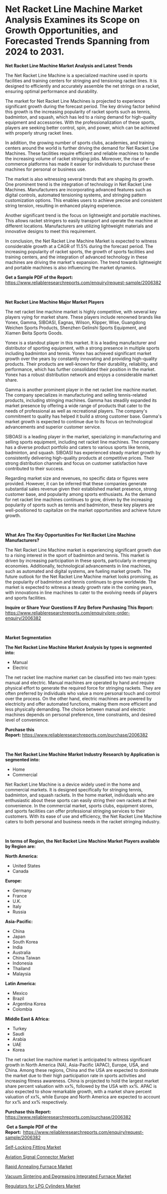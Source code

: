 <p><h1>Net Racket Line Machine Market Analysis Examines its Scope on Growth Opportunities, and Forecasted Trends Spanning from 2024 to 2031.</h1></p><p><strong>Net Racket Line Machine Market Analysis and Latest Trends</strong></p>
<p><p>The Net Racket Line Machine is a specialized machine used in sports facilities and training centers for stringing and tensioning racket lines. It is designed to efficiently and accurately assemble the net strings on a racket, ensuring optimal performance and durability.</p><p>The market for Net Racket Line Machines is projected to experience significant growth during the forecast period. The key driving factor behind this growth is the increasing popularity of racket sports such as tennis, badminton, and squash, which has led to a rising demand for high-quality equipment and accessories. With the professionalization of these sports, players are seeking better control, spin, and power, which can be achieved with properly strung racket lines.</p><p>In addition, the growing number of sports clubs, academies, and training centers around the world is further driving the demand for Net Racket Line Machines. These facilities require efficient and reliable machines to handle the increasing volume of racket stringing jobs. Moreover, the rise of e-commerce platforms has made it easier for individuals to purchase these machines for personal or business use.</p><p>The market is also witnessing several trends that are shaping its growth. One prominent trend is the integration of technology in Net Racket Line Machines. Manufacturers are incorporating advanced features such as digital controls, automated tensioning systems, and stringing pattern customization options. This enables users to achieve precise and consistent string tension, resulting in enhanced playing experience.</p><p>Another significant trend is the focus on lightweight and portable machines. This allows racket stringers to easily transport and operate the machine at different locations. Manufacturers are utilizing lightweight materials and innovative designs to meet this requirement.</p><p>In conclusion, the Net Racket Line Machine Market is expected to witness considerable growth at a CAGR of 11.5% during the forecast period. The increasing popularity of racket sports, the growth of sports facilities and training centers, and the integration of advanced technology in these machines are driving the market's expansion. The trend towards lightweight and portable machines is also influencing the market dynamics.</p></p>
<p><strong>Get a Sample PDF of the Report:&nbsp;</strong> <a href="https://www.reliableresearchreports.com/enquiry/request-sample/2006382">https://www.reliableresearchreports.com/enquiry/request-sample/2006382</a></p>
<p>&nbsp;</p>
<p><strong>Net Racket Line Machine Major Market Players</strong></p>
<p><p>The net racket line machine market is highly competitive, with several key players vying for market share. These players include renowned brands like Yonex, Gamma, SIBOASI, Eagnas, Wilson, Klipper, Wise, Guangdong Weichen Sports Products, Shenzhen Gelinshi Sports Equipment, and Xiamen Beita Sports Goods.</p><p>Yonex is a standout player in this market. It is a leading manufacturer and distributor of sporting equipment, with a strong presence in multiple sports including badminton and tennis. Yonex has achieved significant market growth over the years by constantly innovating and providing high-quality products. Their products are well-known for their durability, reliability, and performance, which has further consolidated their position in the market. Yonex has a robust distribution network and enjoys a considerable market share.</p><p>Gamma is another prominent player in the net racket line machine market. The company specializes in manufacturing and selling tennis-related products, including stringing machines. Gamma has steadily expanded its market presence by offering a wide range of products that cater to the needs of professional as well as recreational players. The company's commitment to quality has helped it build a strong customer base. Gamma's market growth is expected to continue due to its focus on technological advancements and superior customer service.</p><p>SIBOASI is a leading player in the market, specializing in manufacturing and selling sports equipment, including net racket line machines. The company has a diverse product portfolio and caters to various sports like tennis, badminton, and squash. SIBOASI has experienced steady market growth by consistently delivering high-quality products at competitive prices. Their strong distribution channels and focus on customer satisfaction have contributed to their success.</p><p>Regarding market size and revenues, no specific data or figures were provided. However, it can be inferred that these companies generate substantial sales revenue given their established market presence, strong customer base, and popularity among sports enthusiasts. As the demand for net racket line machines continues to grow, driven by the increasing popularity of sports such as tennis and badminton, these key players are well-positioned to capitalize on the market opportunities and achieve future growth.</p></p>
<p>&nbsp;</p>
<p><strong>What Are The Key Opportunities For Net Racket Line Machine Manufacturers?</strong></p>
<p><p>The Net Racket Line Machine market is experiencing significant growth due to a rising interest in the sport of badminton and tennis. This market is driven by increasing participation in these sports, particularly in emerging economies. Additionally, technological advancements in line machines, such as automated and digital systems, are fueling market growth. The future outlook for the Net Racket Line Machine market looks promising, as the popularity of badminton and tennis continues to grow worldwide. The market is expected to witness a steady growth rate in the coming years, with innovations in line machines to cater to the evolving needs of players and sports facilities.</p></p>
<p><strong>Inquire or Share Your Questions If Any Before Purchasing This Report:</strong> <a href="https://www.reliableresearchreports.com/enquiry/pre-order-enquiry/2006382">https://www.reliableresearchreports.com/enquiry/pre-order-enquiry/2006382</a></p>
<p>&nbsp;</p>
<p><strong>Market Segmentation</strong></p>
<p><strong>The Net Racket Line Machine Market Analysis by types is segmented into:</strong></p>
<p><ul><li>Manual</li><li>Electric</li></ul></p>
<p><p>The net racket line machine market can be classified into two main types: manual and electric. Manual machines are operated by hand and require physical effort to generate the required force for stringing rackets. They are often preferred by individuals who value a more personal touch and control over the process. On the other hand, electric machines are powered by electricity and offer automated functions, making them more efficient and less physically demanding. The choice between manual and electric machines depends on personal preference, time constraints, and desired level of convenience.</p></p>
<p><strong>Purchase this Report:&nbsp;</strong><a href="https://www.reliableresearchreports.com/purchase/2006382">https://www.reliableresearchreports.com/purchase/2006382</a></p>
<p>&nbsp;</p>
<p><strong>The Net Racket Line Machine Market Industry Research by Application is segmented into:</strong></p>
<p><ul><li>Home</li><li>Commercial</li></ul></p>
<p><p>Net Racket Line Machine is a device widely used in the home and commercial markets. It is designed specifically for stringing tennis, badminton, and squash rackets. In the home market, individuals who are enthusiastic about these sports can easily string their own rackets at their convenience. In the commercial market, sports clubs, equipment stores, and sports facilities can offer professional stringing services to their customers. With its ease of use and efficiency, the Net Racket Line Machine caters to both personal and business needs in the racket stringing industry.</p></p>
<p>&nbsp;</p>
<p><strong>In terms of Region, the Net Racket Line Machine Market Players available by Region are:</strong></p>
<p>
    <p> <strong> North America: </strong>
        <ul>
            <li>United States</li>
            <li>Canada</li>
        </ul>
        </p> 
    <p> <strong> Europe: </strong>
        <ul>
            <li>Germany</li>
            <li>France</li>
            <li>U.K.</li>
            <li>Italy</li>
            <li>Russia</li>
        </ul>
        </p> 
    <p> <strong> Asia-Pacific: </strong>
        <ul>
            <li>China</li>
            <li>Japan</li>
            <li>South Korea</li>
            <li>India</li>
            <li>Australia</li>
            <li>China Taiwan</li>
            <li>Indonesia</li>
            <li>Thailand</li>
            <li>Malaysia</li>
        </ul>
        </p> 
    <p> <strong> Latin America: </strong>
        <ul>
            <li>Mexico</li>
            <li>Brazil</li>
            <li>Argentina Korea</li>
            <li>Colombia</li>
        </ul>
        </p> 
    <p> <strong> Middle East & Africa: </strong>
        <ul>
            <li>Turkey</li>
            <li>Saudi</li>
            <li>Arabia</li>
            <li>UAE</li>
            <li>Korea</li>
        </ul>
    </p>
    </p>
<p><p>The net racket line machine market is anticipated to witness significant growth in North America (NA), Asia-Pacific (APAC), Europe, USA, and China. Among these regions, China and the USA are expected to dominate the market due to their high participation rate in sports activities and increasing fitness awareness. China is projected to hold the largest market share percent valuation with xx%, followed by the USA with xx%. APAC is also expected to show remarkable growth, with a market share percent valuation of xx%, while Europe and North America are expected to account for xx% and xx% respectively.</p></p>
<p><strong>Purchase this Report: </strong><a href="https://www.reliableresearchreports.com/purchase/2006382">https://www.reliableresearchreports.com/purchase/2006382</a></p>
<p>&nbsp;<strong>Get a Sample PDF of the Report:&nbsp;&nbsp;</strong><a href="https://www.reliableresearchreports.com/enquiry/request-sample/2006382">https://www.reliableresearchreports.com/enquiry/request-sample/2006382</a></p>
<p><strong></strong></p>
<p><p><a href="https://github.com/castoriffic/Market-Research-Report-List-2/blob/main/self-locking-fitting-market.md">Self-Locking Fitting Market</a></p><p><a href="https://github.com/mabutironaldo/Market-Research-Report-List-2/blob/main/aviation-signal-connector-market.md">Aviation Signal Connector Market</a></p><p><a href="https://github.com/lbird53714/Market-Research-Report-List-2/blob/main/rapid-annealing-furnace-market.md">Rapid Annealing Furnace Market</a></p><p><a href="https://github.com/pizolina/Market-Research-Report-List-2/blob/main/vacuum-sintering-and-degreasing-integrated-furnace-market.md">Vacuum Sintering and Degreasing Integrated Furnace Market</a></p><p><a href="https://github.com/sofayahoo2023/Market-Research-Report-List-2/blob/main/regulators-for-lpg-cylinders-market.md">Regulators for LPG Cylinders Market</a></p></p>